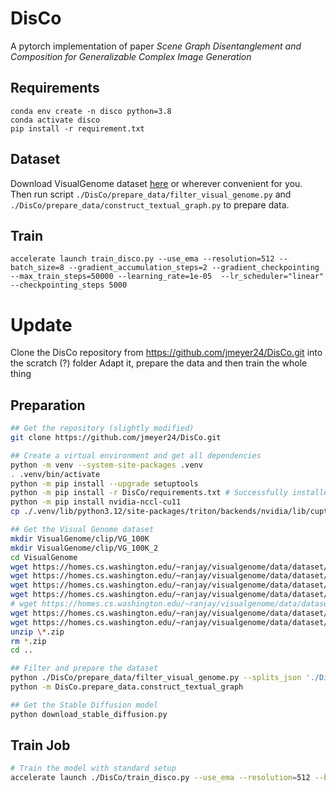# DisCo

A pytorch implementation of paper *Scene Graph Disentanglement and Composition for Generalizable Complex Image Generation*

## Requirements

```
conda env create -n disco python=3.8
conda activate disco
pip install -r requirement.txt
```

## Dataset

Download VisualGenome dataset [here](https://homes.cs.washington.edu/~ranjay/visualgenome/index.html) or wherever convenient for you. Then run script `./DisCo/prepare_data/filter_visual_genome.py` and `./DisCo/prepare_data/construct_textual_graph.py` to prepare data.

## Train

```
accelerate launch train_disco.py --use_ema --resolution=512 --batch_size=8 --gradient_accumulation_steps=2 --gradient_checkpointing --max_train_steps=50000 --learning_rate=1e-05  --lr_scheduler="linear" --checkpointing_steps 5000
```

# Update

Clone the DisCo repository from <https://github.com/jmeyer24/DisCo.git> into the scratch (?) folder
Adapt it, prepare the data and then train the whole thing

## Preparation

```bash
## Get the repository (slightly modified)
git clone https://github.com/jmeyer24/DisCo.git

## Create a virtual environment and get all dependencies
python -m venv --system-site-packages .venv
. .venv/bin/activate
python -m pip install --upgrade setuptools
python -m pip install -r DisCo/requirements.txt # Successfully installed accelerate-1.3.0 cachetools-5.5.1 charset-normalizer-3.4.1 diffusers-0.32.2 einops-0.8.0 google-auth-2.38.0 google-auth-oauthlib-1.2.1 h5py-3.12.1 huggingface-hub-0.28.1 importlib_metadata-8.6.1 importlib_resources-6.5.2 nvidia-cusparselt-cu12-0.6.2 opencv-python-4.11.0.86 regex-2024.11.6 requests-oauthlib-2.0.0 rsa-4.9 safetensors-0.5.2 tokenizers-0.21.0 torch-2.6.0 torchaudio-2.6.0 torchvision-0.21.0 tqdm-4.67.1 transformers-4.48.2 triton-3.2.0 zipp-3.21.0
python -m pip install nvidia-nccl-cu11
cp ./.venv/lib/python3.12/site-packages/triton/backends/nvidia/lib/cupti/libcupti.so.12 ./.venv/lib/python3.12/site-packages/nvidia/nccl/lib/

## Get the Visual Genome dataset
mkdir VisualGenome/clip/VG_100K
mkdir VisualGenome/clip/VG_100K_2
cd VisualGenome
wget https://homes.cs.washington.edu/~ranjay/visualgenome/data/dataset/attributes.json.zip
wget https://homes.cs.washington.edu/~ranjay/visualgenome/data/dataset/image_data.json.zip
wget https://homes.cs.washington.edu/~ranjay/visualgenome/data/dataset/objects.json.zip
wget https://homes.cs.washington.edu/~ranjay/visualgenome/data/dataset/relationships.json.zip
# wget https://homes.cs.washington.edu/~ranjay/visualgenome/data/dataset/scene_graphs.json.zip
wget https://homes.cs.washington.edu/~ranjay/visualgenome/data/dataset/object_alias.txt
wget https://homes.cs.washington.edu/~ranjay/visualgenome/data/dataset/relationship_alias.txt
unzip \*.zip
rm *.zip
cd ..

## Filter and prepare the dataset
python ./DisCo/prepare_data/filter_visual_genome.py --splits_json './DisCo/prepare_data/vg_splits.json'
python -m DisCo.prepare_data.construct_textual_graph

## Get the Stable Diffusion model
python download_stable_diffusion.py
```

## Train Job

```bash
# Train the model with standard setup
accelerate launch ./DisCo/train_disco.py --use_ema --resolution=512 --batch_size=8 --gradient_accumulation_steps=2 --gradient_checkpointing --max_train_steps=50000 --learning_rate=1e-05  --lr_scheduler="linear" --checkpointing_steps 5000
```
